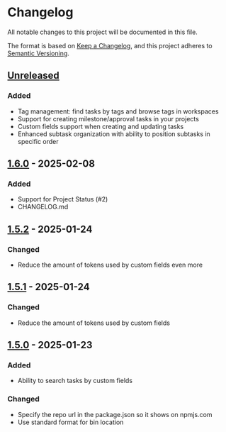 # Changelog

All notable changes to this project will be documented in this file.

The format is based on [Keep a Changelog](https://keepachangelog.com/en/1.1.0/),
and this project adheres to [Semantic Versioning](https://semver.org/spec/v2.0.0.html).


## [Unreleased]

### Added
- Tag management: find tasks by tags and browse tags in workspaces
- Support for creating milestone/approval tasks in your projects
- Custom fields support when creating and updating tasks
- Enhanced subtask organization with ability to position subtasks in specific order

## [1.6.0] - 2025-02-08

### Added

- Support for Project Status (#2)
- CHANGELOG.md

## [1.5.2] - 2025-01-24

### Changed

- Reduce the amount of tokens used by custom fields even more

## [1.5.1] - 2025-01-24

### Changed

- Reduce the amount of tokens used by custom fields

## [1.5.0] - 2025-01-23

### Added

- Ability to search tasks by custom fields

### Changed

- Specify the repo url in the package.json so it shows on npmjs.com
- Use standard format for bin location

[unreleased]: https://github.com/muuvlabs/muuv-cli/compare/v1.6.0..HEAD
[1.6.0]: https://github.com/olivierlacan/keep-a-changelog/compare/v1.5.2...v1.6.0
[1.5.2]: https://github.com/olivierlacan/keep-a-changelog/compare/v1.5.1...v1.5.2
[1.5.1]: https://github.com/olivierlacan/keep-a-changelog/compare/v1.5.0...v1.5.1
[1.5.0]: https://github.com/olivierlacan/keep-a-changelog/compare/v1.4.0...v1.5.0

